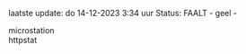 laatste update: 
do 14-12-2023  3:34   uur 
Status: FAALT - geel - 
<div class="service Y">microstation</div><div class="service Y">httpstat</div>